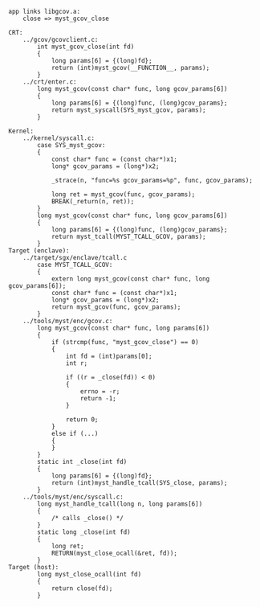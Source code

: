 
    app links libgcov.a:
        close => myst_gcov_close

    CRT:
        ../gcov/gcovclient.c:
            int myst_gcov_close(int fd)
            {
                long params[6] = {(long)fd};
                return (int)myst_gcov(__FUNCTION__, params);
            }
        ../crt/enter.c:
            long myst_gcov(const char* func, long gcov_params[6])
            {
                long params[6] = {(long)func, (long)gcov_params};
                return myst_syscall(SYS_myst_gcov, params);
            }

    Kernel:
        ../kernel/syscall.c:
            case SYS_myst_gcov:
            {
                const char* func = (const char*)x1;
                long* gcov_params = (long*)x2;

                _strace(n, "func=%s gcov_params=%p", func, gcov_params);

                long ret = myst_gcov(func, gcov_params);
                BREAK(_return(n, ret));
            }
            long myst_gcov(const char* func, long gcov_params[6])
            {
                long params[6] = {(long)func, (long)gcov_params};
                return myst_tcall(MYST_TCALL_GCOV, params);
            }
    Target (enclave):
        ../target/sgx/enclave/tcall.c
            case MYST_TCALL_GCOV:
            {
                extern long myst_gcov(const char* func, long gcov_params[6]);
                const char* func = (const char*)x1;
                long* gcov_params = (long*)x2;
                return myst_gcov(func, gcov_params);
            }
        ../tools/myst/enc/gcov.c:
            long myst_gcov(const char* func, long params[6])
            {
                if (strcmp(func, "myst_gcov_close") == 0)
                {
                    int fd = (int)params[0];
                    int r;

                    if ((r = _close(fd)) < 0)
                    {
                        errno = -r;
                        return -1;
                    }

                    return 0;
                }
                else if (...)
                {
                }
            }
            static int _close(int fd)
            {
                long params[6] = {(long)fd};
                return (int)myst_handle_tcall(SYS_close, params);
            }
        ../tools/myst/enc/syscall.c:
            long myst_handle_tcall(long n, long params[6])
            {
                /* calls _close() */
            }
            static long _close(int fd)
            {
                long ret;
                RETURN(myst_close_ocall(&ret, fd));
            }
    Target (host):
            long myst_close_ocall(int fd)
            {
                return close(fd);
            }
